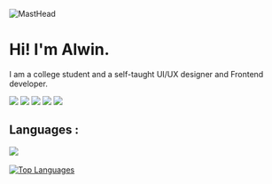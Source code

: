 ![MastHead](https://github.com/AlwinJoseph3/AlwinJoseph3/blob/main/night_r.gif)





Hi! I'm Alwin.
====================================================================================================================================

I am a college student and a self-taught UI/UX designer and Frontend developer.

<!-- <p><b>UI/UX Design</b>:   I design clean and modern user interfaces, keeping user experience at the forefront.</p>
<p><b>Frontend Development</b>: Proficient in HTML & CSS, I bring designs to life.</p>  -->

[![](https://img.shields.io/badge/-Gmail-%23F2A60C?style=for-the-badge&logo=gmail&logoColor=white)](mailto:alwinjoseph1403@gmail.com)
[![](https://img.shields.io/badge/Dribbble-EA4C89?style=for-the-badge&logo=dribbble&logoColor=white)]()
[![](https://img.shields.io/badge/Instagram-E4405F?style=for-the-badge&logo=instagram&logoColor=white)]()
[![](https://img.shields.io/badge/LinkedIn-0077B5?style=for-the-badge&logo=linkedin&logoColor=white)]()
[![](https://img.shields.io/badge/Spotify-1ED760?&style=for-the-badge&logo=spotify&logoColor=white)]()

## Languages :
<div padding='8px>
<img src='assets/c++.png' width="48px" hspace="8" >
<img src='assets/c.png' width="48px" hspace="8" >
<img src='assets/html.png' width="48px" hspace="8" >
<img src='assets/css.png' width="48px" hspace="8" >
<img src='assets/flutter.png' width="38px" hspace="8" >
<img src='assets/python.png' width="48px" hspace="8" >
<img src='assets/r.png' width="48px" hspace="8" >
<img src='assets/mysql.png' width="48px" hspace="8" >
</div>


## My Stats :

<a href="http://www.github.com/AlwinJoseph3"><img src="https://github-readme-stats.vercel.app/api?username=AlwinJoseph3&show_icons=true&hide=&count_private=true&title_color=10b981&text_color=ffffff&icon_color=10b981&bg_color=1c1917&hide_border=true&show_icons=true" alt="AlwinJoseph3's GitHub stats" /></a>

<a href="http://www.github.com/AlwinJoseph3"><img src="https://github-readme-streak-stats.herokuapp.com/?user=AlwinJoseph3&stroke=ffffff&background=1c1917&ring=10b981&fire=10b981&currStreakNum=ffffff&currStreakLabel=10b981&sideNums=ffffff&sideLabels=ffffff&dates=ffffff&hide_border=true" /></a>

<a href="https://github.com/AlwinJoseph3" align="left"><img src="https://github-readme-stats.vercel.app/api/top-langs/?username=AlwinJoseph3&langs_count=10&title_color=10b981&text_color=ffffff&icon_color=10b981&bg_color=1c1917&hide_border=true&locale=en&custom_title=Top%20%Languages" alt="Top Languages" /></a>
